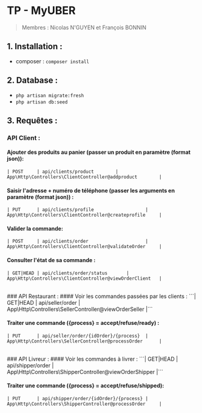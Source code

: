 # TP - MyUBER

> Membres : Nicolas N'GUYEN et François BONNIN

## 1. Installation :
   - composer : `composer install`

## 2. Database :
   - `php artisan migrate:fresh`
   - `php artisan db:seed`

## 3. Requêtes :

### API Client :
#### Ajouter des produits au panier (passer un produit en paramètre (format json)): 
```| POST     | api/clients/product        | App\Http\Controllers\ClientController@addproduct        |```

#### Saisir l'adresse + numéro de téléphone (passer les arguments en paramètre (format json)) :
```| PUT      | api/clients/profile                   | App\Http\Controllers\ClientController@createprofile     |```

#### Valider la commande:
```| POST     | api/clients/order                     | App\Http\Controllers\ClientController@validateOrder     |```

#### Consulter l'état de sa commande :
```| GET|HEAD | api/clients/order/status       | App\Http\Controllers\ClientController@viewOrderClient   |```


<br>
### API Restaurant :
#### Voir les commandes passées par les clients :
```| GET|HEAD | api/seller/order                      | App\Http\Controllers\SellerController@viewOrderSeller   |```

#### Traiter une commande ({process} = accept/refuse/ready) :
```| PUT      | api/seller/order/{idOrder}/{process}  | App\Http\Controllers\SellerController@processOrder      |```

<br>
### API Livreur :
#### Voir les commandes à livrer :
```| GET|HEAD | api/shipper/order                     | App\Http\Controllers\ShipperController@viewOrderShipper |```

#### Traiter une commande ({process} = accept/refuse/shipped):
```| PUT      | api/shipper/order/{idOrder}/{process} | App\Http\Controllers\ShipperController@processOrder     |```
